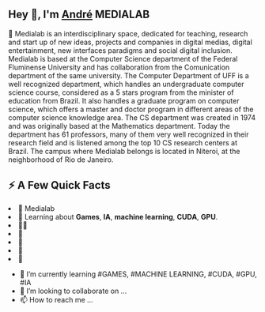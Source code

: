 <h2>Hey 👋, I'm <a href="https://www2.ic.uff.br/~medialab/">André</a> MEDIALAB</h2>


 <p>👀 Medialab is an interdisciplinary space, dedicated for teaching, research and start up of new ideas, projects and companies in digital medias,
  digital entertainment, new interfaces paradigms and social digital inclusion. Medialab is based at the Computer Science department of the Federal Fluminense University 
  and has collaboration from the Comunication department of the same university. The Computer Department of UFF is a well recognized department, which handles an 
  undergraduate computer science course, considered as a 5 stars program from the minister of education from Brazil. It also handles a graduate program on computer   science,  which offers a master and doctor program in different areas of the computer science knowledge area. The CS department was created in 1974 and was originally based at the Mathematics department. Today the department has 61 professors, many of them very well recognized in their research field and is listened among the top 10 CS research centers at Brazil. The campus where Medialab belongs is located in Niteroi, at the neighborhood of Rio de Janeiro. </p>

<h2>⚡️ A Few Quick Facts</h2>

<li>🔭 Medialab</li>
<li>🧐 Learning about <strong>Games</strong>, <strong>IA</strong>, <strong>machine learning</strong>, <strong>CUDA</strong>, <strong>GPU</strong>.</li>
<li>👨‍💻</li><li>📝</li><li>💬</li><li>📙</li><li>🎉</li>
</ul>

- 🌱 I’m currently learning #GAMES, #MACHINE LEARNING, #CUDA, #GPU, #IA
- 💞️ I’m looking to collaborate on ...
- 📫 How to reach me ...

<!---
estebanclua/estebanclua is a ✨ special ✨ repository because its `README.md` (this file) appears on your GitHub profile.
You can click the Preview link to take a look at your changes.
--->
